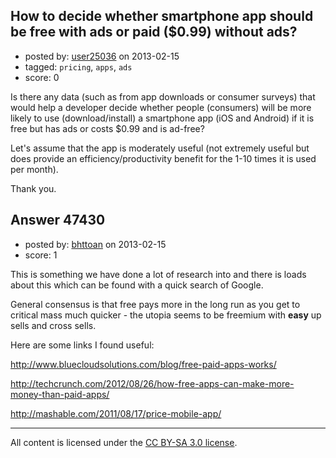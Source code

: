 ## How to decide whether smartphone app should be free with ads or paid ($0.99) without ads?

- posted by: [user25036](https://stackexchange.com/users/-1/25036-user25036) on 2013-02-15
- tagged: `pricing`, `apps`, `ads`
- score: 0

Is there any data (such as from app downloads or consumer surveys) that would help a developer decide whether people (consumers) will be more likely to use (download/install) a smartphone app (iOS and Android) if it is free but has ads or costs $0.99 and is ad-free?

Let's assume that the app is moderately useful (not extremely useful but does provide an efficiency/productivity benefit for the 1-10 times it is used per month).

Thank you.


## Answer 47430

- posted by: [bhttoan](https://stackexchange.com/users/-1/23673-bhttoan) on 2013-02-15
- score: 1

This is something we have done a lot of research into and there is loads about this which can be found with a quick search of Google.

General consensus is that free pays more in the long run as you get to critical mass much quicker - the utopia seems to be freemium with **easy** up sells and cross sells.

Here are some links I found useful:

http://www.bluecloudsolutions.com/blog/free-paid-apps-works/

http://techcrunch.com/2012/08/26/how-free-apps-can-make-more-money-than-paid-apps/

http://mashable.com/2011/08/17/price-mobile-app/



---

All content is licensed under the [CC BY-SA 3.0 license](https://creativecommons.org/licenses/by-sa/3.0/).
